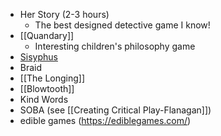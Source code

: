  - Her Story (2-3 hours)
   - The best designed detective game I know!
 - [[Quandary]]
   - Interesting children's philosophy game
 - [Sisyphus](https://gprosser.itch.io/sisyphus)
 - Braid
 - [[The Longing]]
 - [[Blowtooth]]
 - Kind Words
 - SOBA (see [[Creating Critical Play-Flanagan]])
 - edible games (https://ediblegames.com/)